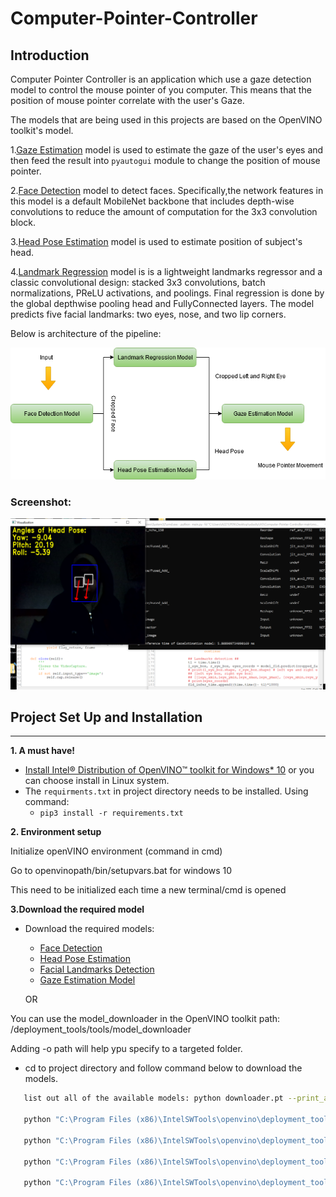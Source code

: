 # Computer-Pointer-Controller


## Introduction
Computer Pointer Controller is an application which use a gaze detection model to control the mouse pointer of you computer.
This means that the position of mouse pointer correlate with the user's Gaze.

The models that are being used in this projects are based on the OpenVINO toolkit's model.

1.[Gaze Estimation](https://docs.openvinotoolkit.org/latest/_models_intel_gaze_estimation_adas_0002_description_gaze_estimation_adas_0002.html) model is used to estimate the gaze of the user's eyes and then feed the result into `pyautogui` module to change the position of mouse pointer. 

2.[Face Detection](https://docs.openvinotoolkit.org/2018_R5/_docs_Transportation_object_detection_face_pruned_mobilenet_reduced_ssd_shared_weights_caffe_desc_face_detection_adas_0001.html) model to detect faces. Specifically,the network features in this model is a default MobileNet backbone that includes depth-wise convolutions to reduce the amount of computation for the 3x3 convolution block.

3.[Head Pose Estimation](https://docs.openvinotoolkit.org/latest/omz_models_intel_head_pose_estimation_adas_0001_description_head_pose_estimation_adas_0001.html) model is used to estimate position of subject's head.

4.[Landmark Regression](https://docs.openvinotoolkit.org/latest/omz_models_intel_head_pose_estimation_adas_0001_description_head_pose_estimation_adas_0001.html) model is  is a lightweight landmarks regressor and a classic convolutional design: stacked 3x3 convolutions, batch normalizations, PReLU activations, and poolings. Final regression is done by the global depthwise pooling head and FullyConnected layers. The model predicts five facial landmarks: two eyes, nose, and two lip corners.




Below is architecture of the pipeline:

![pipline](https://github.com/SNNJM/ComputerPointerController/blob/master/bin/ComputerPointer.png?raw=true)




### Screenshot:
![show_app](https://github.com/SNNJM/ComputerPointerController/blob/master/bin/result.png?raw=true)




## Project Set Up and Installation
_______________
**1. A must have!** 
- [Install Intel® Distribution of OpenVINO™ toolkit for Windows* 10](https://docs.openvinotoolkit.org/latest/openvino_docs_install_guides_installing_openvino_windows.html#model_optimizer_configuration_steps) or you can choose install in Linux system.
- The `requirments.txt` in project directory needs to be installed. Using command: 
    - `pip3 install -r requirements.txt`



**2. Environment setup**

Initialize openVINO environment (command in cmd)

Go to openvinopath/bin/setupvars.bat for windows 10
    
This need to be initialized each time a new terminal/cmd is opened


**3.Download the required model**
- Download the required models:
    - [Face Detection](https://docs.openvinotoolkit.org/latest/_models_intel_face_detection_adas_binary_0001_description_face_detection_adas_binary_0001.html)
    - [Head Pose Estimation](https://docs.openvinotoolkit.org/latest/_models_intel_head_pose_estimation_adas_0001_description_head_pose_estimation_adas_0001.html)
    - [Facial Landmarks Detection](https://docs.openvinotoolkit.org/latest/_models_intel_landmarks_regression_retail_0009_description_landmarks_regression_retail_0009.html)
    - [Gaze Estimation Model](https://docs.openvinotoolkit.org/latest/_models_intel_gaze_estimation_adas_0002_description_gaze_estimation_adas_0002.html)
    
    OR
    
You can use the model_downloader in the OpenVINO toolkit path: /deployment_tools/tools/model_downloader

Adding -o path will help ypu specify to a targeted folder.

 
 - cd to project directory and follow command below to download the models.
 ```sh
    list out all of the available models: python downloader.pt --print_all
     
    python "C:\Program Files (x86)\IntelSWTools\openvino\deployment_tools\open_model_zoo\tools\downloader\downloader.py" --name face-detection-adas-binary-0001
    
    python "C:\Program Files (x86)\IntelSWTools\openvino\deployment_tools\open_model_zoo\tools\downloader\downloader.py" --name head-pose-estimation-adas-0001
    
    python "C:\Program Files (x86)\IntelSWTools\openvino\deployment_tools\open_model_zoo\tools\downloader\downloader.py" --name landmarks-regression-retail-0009
    
    python "C:\Program Files (x86)\IntelSWTools\openvino\deployment_tools\open_model_zoo\tools\downloader\downloader.py" --name gaze-estimation-adas-0002
```
  
  
